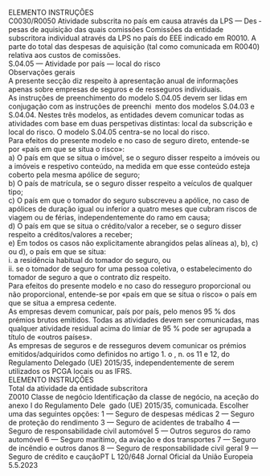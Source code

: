  
ELEMENTO  INSTRUÇÕES  
C0030/R0050  Atividade subscrita no país em 
causa através da LPS — Des ­
pesas de aquisição das quais 
comissões  Comissões da entidade subscritora individual através da LPS no país do EEE 
indicado em R0010. 
A parte do total das despesas de aquisição (tal como comunicada em R0040) 
relativa aos custos de comissões.  
S.04.05 — Atividade por país — local do risco  
Observações gerais  
A presente secção diz respeito à apresentação anual de informações apenas sobre empresas de seguros e de resseguros 
individuais.  
As instruções de preenchimento do modelo S.04.05 devem ser lidas em conjugação com as instruções de preenchi ­
mento dos modelos S.04.03 e S.04.04. Nestes três modelos, as entidades devem comunicar todas as atividades com base 
em duas perspetivas distintas: local da subscrição e local do risco. O modelo S.04.05 centra-se no local do risco.  
Para efeitos do presente modelo e no caso de seguro direto, entende-se por «país em que se situa o risco»:  
a) O país em que se situa o imóvel, se o seguro disser respeito a imóveis ou a imóveis e respetivo conteúdo, na medida 
em que esse conteúdo esteja coberto pela mesma apólice de seguro;  
b) O país de matrícula, se o seguro disser respeito a veículos de qualquer tipo;  
c) O país em que o tomador do seguro subscreveu a apólice, no caso de apólices de duração igual ou inferior a quatro 
meses que cubram riscos de viagem ou de férias, independentemente do ramo em causa;  
d) O país em que se situa o crédito/valor a receber, se o seguro disser respeito a créditos/valores a receber;  
e) Em todos os casos não explicitamente abrangidos pelas alíneas a), b), c) ou d), o país em que se situa:  
i. a residência habitual do tomador do seguro, ou  
ii. se o tomador de seguro for uma pessoa coletiva, o estabelecimento do tomador de seguro a que o contrato diz 
respeito.  
Para efeitos do presente modelo e no caso do resseguro proporcional ou não proporcional, entende-se por «país em que 
se situa o risco» o país em que se situa a empresa cedente.  
As empresas devem comunicar, país por país, pelo menos 95 % dos prémios brutos emitidos. Todas as atividades devem 
ser comunicadas, mas qualquer atividade residual acima do limiar de 95 % pode ser agrupada a título de «outros países».  
As empresas de seguros e de resseguros devem comunicar os prémios emitidos/adquiridos como definidos no artigo 1.  o , 
n.  os 11 e 12, do Regulamento Delegado (UE) 2015/35, independentemente de serem utilizados os PCGA locais ou as 
IFRS.  
ELEMENTO  INSTRUÇÕES  
Total da atividade da entidade subscritora  
Z0010  Classe de negócio  Identificação da classe de negócio, na aceção do anexo I do Regulamento Dele ­
gado (UE) 2015/35, comunicada. Escolher uma das seguintes opções: 
1 — Seguro de despesas médicas 
2 — Seguro de proteção do rendimento 
3 — Seguro de acidentes de trabalho 
4 — Seguro de responsabilidade civil automóvel 
5 — Outros seguros do ramo automóvel 
6 — Seguro marítimo, da aviação e dos transportes 
7 — Seguro de incêndio e outros danos 
8 — Seguro de responsabilidade civil geral 
9 — Seguro de crédito e cauçãoPT  L 120/648 Jornal Oficial da União Europeia 5.5.2023